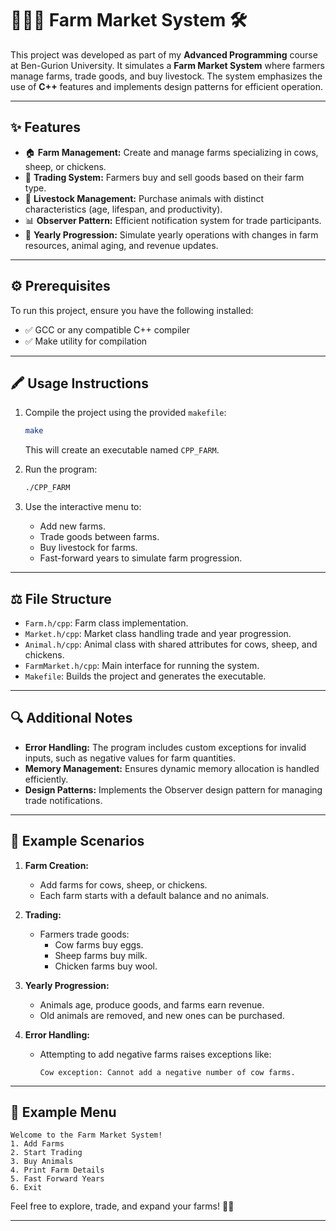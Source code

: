 # 🐄🐑🐔 Farm Market System 🛠️

This project was developed as part of my **Advanced Programming** course at Ben-Gurion University. It simulates a **Farm Market System** where farmers manage farms, trade goods, and buy livestock. The system emphasizes the use of **C++** features and implements design patterns for efficient operation.

---

## ✨ Features

- 🏠 **Farm Management:** Create and manage farms specializing in cows, sheep, or chickens.
- 💸 **Trading System:** Farmers buy and sell goods based on their farm type.
- 🐾 **Livestock Management:** Purchase animals with distinct characteristics (age, lifespan, and productivity).
- 📊 **Observer Pattern:** Efficient notification system for trade participants.
- 🔄 **Yearly Progression:** Simulate yearly operations with changes in farm resources, animal aging, and revenue updates.

---

## ⚙️ Prerequisites

To run this project, ensure you have the following installed:

- ✅ GCC or any compatible C++ compiler
- ✅ Make utility for compilation

---

## 🖍️ Usage Instructions

1. Compile the project using the provided `makefile`:

   ```bash
   make
   ```

   This will create an executable named `CPP_FARM`.

2. Run the program:

   ```bash
   ./CPP_FARM
   ```

3. Use the interactive menu to:

   - Add new farms.
   - Trade goods between farms.
   - Buy livestock for farms.
   - Fast-forward years to simulate farm progression.

---

## ⚖️ File Structure

- `Farm.h/cpp`: Farm class implementation.
- `Market.h/cpp`: Market class handling trade and year progression.
- `Animal.h/cpp`: Animal class with shared attributes for cows, sheep, and chickens.
- `FarmMarket.h/cpp`: Main interface for running the system.
- `Makefile`: Builds the project and generates the executable.

---

## 🔍 Additional Notes

- **Error Handling:** The program includes custom exceptions for invalid inputs, such as negative values for farm quantities.
- **Memory Management:** Ensures dynamic memory allocation is handled efficiently.
- **Design Patterns:** Implements the Observer design pattern for managing trade notifications.

---

## 🐾 Example Scenarios

1. **Farm Creation:**

   - Add farms for cows, sheep, or chickens.
   - Each farm starts with a default balance and no animals.

2. **Trading:**

   - Farmers trade goods:
     - Cow farms buy eggs.
     - Sheep farms buy milk.
     - Chicken farms buy wool.

3. **Yearly Progression:**

   - Animals age, produce goods, and farms earn revenue.
   - Old animals are removed, and new ones can be purchased.

4. **Error Handling:**

   - Attempting to add negative farms raises exceptions like:
     ```text
     Cow exception: Cannot add a negative number of cow farms.
     ```

---

## 🦾 Example Menu

```text
Welcome to the Farm Market System!
1. Add Farms
2. Start Trading
3. Buy Animals
4. Print Farm Details
5. Fast Forward Years
6. Exit
```

Feel free to explore, trade, and expand your farms! 🌾🚜

---

